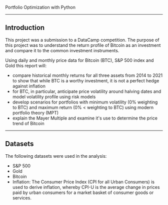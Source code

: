 Portfolio Optimization with Python

---------------
Introduction
---------------

This project was a submission to a DataCamp competition.  The purpose of this project was to understand the return profile of Bitcoin as an investment and compare it to the common investment instruments.

Using daily and monthly price data for Bitcoin (BTC), S&P 500 index and Gold this report will:

* compare historical monthly returns for all three assets from 2014 to 2021 to show that while BTC is a worthy investment, it is not a perfect hedge against inflation
* for BTC, in particular, anticipate price volatility around halving dates and model volatility profile using risk models
* develop scenarios for portfolios with minimum volatility (0% weighting to BTC) and maximum return (0% < weighting to BTC) using modern portfolio theory (MPT)
* explain the Mayer Multiple and examine it's use to determine the price trend of Bitcoin

---------------
Datasets
---------------
    
The following datasets were used in the analysis:    
- S&P 500 
- Gold 
- Bitcoin
- Inflation: The Consumer Price Index (CPI for all Urban Consumers) is used to derive inflation, whereby CPI-U is the average change in prices paid by urban consumers for a market basket of consumer goods or services.
